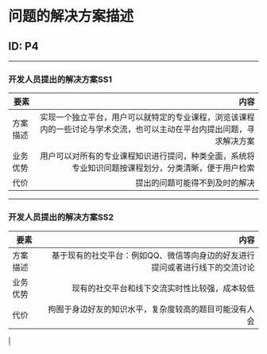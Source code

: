 # 问题的解决方案描述

## ID: P4

---

### 开发人员提出的解决方案SS1

| 要素 | 内容 |
| --- | ---: |
| 方案描述 | 实现一个独立平台，用户可以就特定的专业课程，浏览该课程内的一些讨论与学术交流，也可以主动在平台内提出问题，寻求解决方案 |
| 业务优势 | 用户可以对所有的专业课程知识进行提问，种类全面，系统将专业知识问题按课程划分，分类清晰，便于用户检索|
| 代价 | 提出的问题可能得不到及时的解决 |

---

### 开发人员提出的解决方案SS2

| 要素 | 内容 |
| --- | ---: |
| 方案描述 | 基于现有的社交平台：例如QQ、微信等向身边的好友进行提问或者进行线下的交流讨论 |
| 业务优势 | 现有的社交平台和线下交流实时性比较强，成本较低 |
| 代价 | 拘囿于身边好友的知识水平，复杂度较高的题目可能没有人会 |

